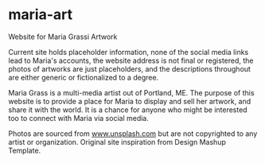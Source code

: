 # maria-art

Website for Maria Grassi Artwork

Current site holds placeholder information, none of the social media links lead to
Maria's accounts, the website address is not final or registered, the photos of artworks are just placeholders, and the descriptions throughout are either generic or fictionalized to a degree.

Maria Grass is a multi-media artist out of Portland, ME. The purpose of this website is to provide a place for Maria to display and sell her artwork, and share it with the world. It is a chance for anyone who might be interested too to connect with Maria via social media.

Photos are sourced from www.unsplash.com but are not copyrighted to any artist or organization. Original site inspiration from Design Mashup Template.
